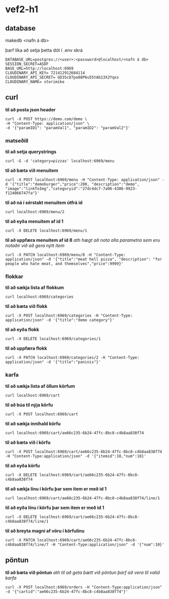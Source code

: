 # vef2-h1

## database
makedb <nafn á db>

þarf líka að setja þetta dót í .env skrá
~~~
DATABASE_URL=postgres://<user>:<password>@localhost/<nafn á db>
SESSION_SECRET=ASDF
BASE_URL=http://localhost:6969
CLOUDINARY_API_KEY= 721412912684114
CLOUDINARY_API_SECRET= GD3ScD7po88P6u55tAb13X2Yqxs
CLOUDINARY_NAME= storimike
~~~

## curl

**til að posta json header**
~~~
curl -X POST https://demo.com/demo \
-H "Content-Type: application/json" \
-d '{"paramID1": "paramVal1", "paramID2": "paramVal2"}'
~~~

### matseðill

**til að setja querystrings**
~~~
curl -G -d 'category=pizzas' localhost:6969/menu
~~~

**til að bæta við menuitem**
~~~
curl -X POST localhost:6969/menu -H "Content-Type: application/json" -d '{"title":"demoburger","price":200, "description":"demo", "image":"linkToImg","categoryid":"27dc4dc7-7a06-4306-9923-f124066747fa"}' 
~~~

**til að ná í sérstakt menuitem útfrá id**
~~~
curl localhost:6969/menu/2
~~~

**til að eyða menuitem af id 1**
~~~
curl -X DELETE localhost:6969/menu/1
~~~

**til að uppfæra menuitem af id 8**
*ath hægt að nota alla parametra sem eru notaðir við að gera nýtt item*
~~~
curl -X PATCH localhost:6969/menu/8 -H "Content-Type: application/json" -d '{"title":"meat hell pizza", "description": "for people who hate meat, and themselves","price":9999}'
~~~

### flokkar

**til að sækja lista af flokkum**
~~~
curl localhost:6969/categories
~~~

**til að bæta við flokk**
~~~
curl -X POST localhost:6969/categories -H "Content-Type: application/json" -d '{"title":"demo category"}'
~~~

**til að eyða flokk**
~~~
curl -X DELETE localhost:6969/categories/1
~~~

**til að uppfæra flokk**
~~~
curl -X PATCH localhost:6969/categories/2 -H "Content-Type: application/json" -d '{"title":"paninis"}'
~~~

### karfa

**til að sækja lista af öllum körfum**
~~~
curl localhost:6969/cart
~~~

**til að búa til nýja körfu**
~~~
curl -X POST localhost:6969/cart
~~~

**til að sækja innihald körfu**
~~~
curl localhost:6969/cart/ae66c235-6b24-47fc-8bc8-c4b8aa838f74
~~~

**til að bæta við í körfu**
~~~
curl -X POST localhost:6969/cart/ae66c235-6b24-47fc-8bc8-c4b8aa838f74 -H "Content-Type:application/json" -d '{"itemid":10,"num":10}'
~~~

**til að eyða körfu**
~~~
curl -X DELETE localhost:6969/cart/ae66c235-6b24-47fc-8bc8-c4b8aa838f74
~~~

**til að sækja línu í körfu þar sem item er með id 1**
~~~ 
curl localhost:6969/cart/ae66c235-6b24-47fc-8bc8-c4b8aa838f74/line/1
~~~

**til að eyða línu í körfu þar sem item er með id 1**
~~~
curl -X DELETE localhost:6969/cart/ae66c235-6b24-47fc-8bc8-c4b8aa838f74/line/1
~~~

**til að breyta magni af vöru í körfulínu**
~~~
curl -X PATCH localhost:6969/cart/ae66c235-6b24-47fc-8bc8-c4b8aa838f74/line/7 -H "Content-Type:application/json" -d '{"num":10}'
~~~

## pöntun

**til að bæta við pöntun**
*ath til að geta bætt við pöntun þarf að vera til valid karfa*
~~~
curl -X POST localhost:6969/orders -H "Content-Type:application/json" -d '{"cartid":"ae66c235-6b24-47fc-8bc8-c4b8aa838f74"}'
~~~
